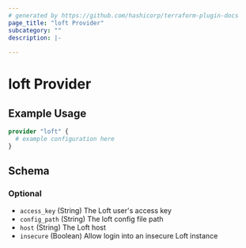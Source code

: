 ```yaml
---
# generated by https://github.com/hashicorp/terraform-plugin-docs
page_title: "loft Provider"
subcategory: ""
description: |-
  
---
```


# loft Provider



## Example Usage

```terraform
provider "loft" {
  # example configuration here
}
```

<!-- schema generated by tfplugindocs -->
## Schema

### Optional

- `access_key` (String) The Loft user's access key
- `config_path` (String) The loft config file path
- `host` (String) The Loft host
- `insecure` (Boolean) Allow login into an insecure Loft instance
